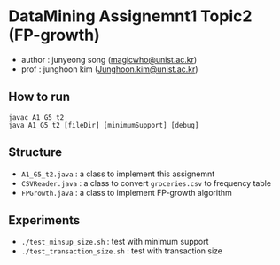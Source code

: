 # DataMining Assignemnt1 Topic2 (FP-growth)

- author : junyeong song (magicwho@unist.ac.kr)
- prof : junghoon kim (Junghoon.kim@unist.ac.kr)

## How to run

```
javac A1_G5_t2
java A1_G5_t2 [fileDir] [minimumSupport] [debug]
```

## Structure

- `A1_G5_t2.java` : a class to implement this assignemnt
- `CSVReader.java` : a class to convert `groceries.csv` to frequency table
- `FPGrowth.java` : a class to implement FP-growth algorithm

## Experiments

- `./test_minsup_size.sh` : test with minimum support
- `./test_transaction_size.sh` : test with transaction size
